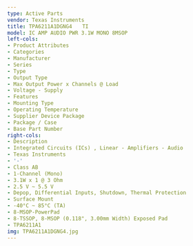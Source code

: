 ```yaml
---
type: Active Parts
vendor: Texas Instruments
title: TPA6211A1DGNG4　　TI
model: IC AMP AUDIO PWR 3.1W MONO 8MSOP
left-cols:
- Product Attributes
- Categories
- Manufacturer
- Series
- Type
- Output Type
- Max Output Power x Channels @ Load
- Voltage - Supply
- Features
- Mounting Type
- Operating Temperature
- Supplier Device Package
- Package / Case
- Base Part Number
right-cols:
- Description
- Integrated Circuits (ICs) , Linear - Amplifiers - Audio
- Texas Instruments
- '-'
- Class AB
- 1-Channel (Mono)
- 3.1W x 1 @ 3 Ohm
- 2.5 V ~ 5.5 V
- Depop, Differential Inputs, Shutdown, Thermal Protection
- Surface Mount
- -40°C ~ 85°C (TA)
- 8-MSOP-PowerPad
- 8-TSSOP, 8-MSOP (0.118", 3.00mm Width) Exposed Pad
- TPA6211A1
img: TPA6211A1DGNG4.jpg
---
```

